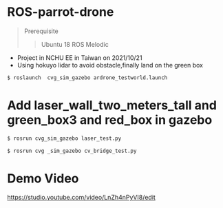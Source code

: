 # ROS-parrot-drone

>Prerequisite
>>Ubuntu 18 ROS Melodic

- Project in NCHU EE in Taiwan on 2021/10/21 
- Using hokuyo lidar to avoid obstacle,finally land on the green box


```python
$ roslaunch  cvg_sim_gazebo ardrone_testworld.launch
```

# Add laser_wall_two_meters_tall and green_box3 and red_box in gazebo

```python
$ rosrun cvg_sim_gazebo laser_test.py
```
```python
$ rosrun cvg _sim_gazebo cv_bridge_test.py
```
# Demo Video
https://studio.youtube.com/video/LnZh4nPyVI8/edit

